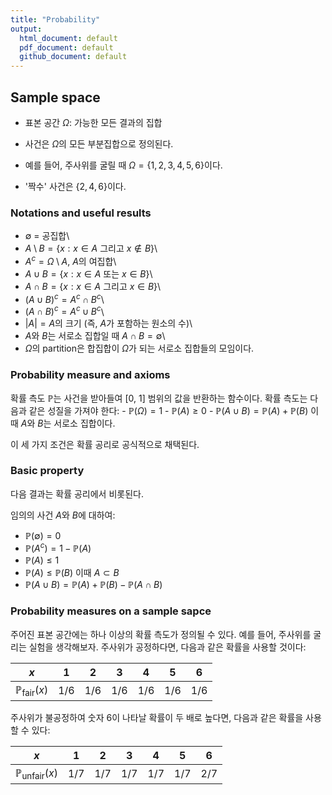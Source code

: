 ```yaml
---
title: "Probability"
output: 
  html_document: default
  pdf_document: default
  github_document: default
---
```


## Sample space

-   표본 공간 $\Omega$: 가능한 모든 결과의 집합

-   사건은 $\Omega$의 모든 부분집합으로 정의된다.

-   예를 들어, 주사위를 굴릴 때 $\Omega = \{1, 2, 3, 4, 5, 6\}$이다.

-   '짝수' 사건은 $\{2, 4, 6\}$이다.

### Notations and useful results

-   $\emptyset$ = 공집합\
-   $A \setminus B = \{x : x \in A \text{ 그리고 } x \notin B\}$\
-   $A^c = \Omega \setminus A$, $A$의 여집합\
-   $A \cup B = \{x : x \in A \text{ 또는 } x \in B\}$\
-   $A \cap B = \{x : x \in A \text{ 그리고 } x \in B\}$\
-   $(A \cup B)^c = A^c \cap B^c$\
-   $(A \cap B)^c = A^c \cup B^c$\
-   $|A| = A$의 크기 (즉, $A$가 포함하는 원소의 수)\
-   $A$와 $B$는 서로소 집합일 때 $A \cap B = \emptyset$\
-   $\Omega$의 partition은 합집합이 $\Omega$가 되는 서로소 집합들의 모임이다.

### Probability measure and axioms

확률 측도 $\mathbb{P}$는 사건을 받아들여 [0, 1] 범위의 값을 반환하는 함수이다. 확률 측도는 다음과 같은 성질을 가져야 한다: - $\mathbb{P}(\Omega) = 1$ - $\mathbb{P}(A) \geq 0$ - $\mathbb{P}(A \cup B) = \mathbb{P}(A) + \mathbb{P}(B)$ 이때 $A$와 $B$는 서로소 집합이다.

이 세 가지 조건은 확률 공리로 공식적으로 채택된다.

### Basic property

다음 결과는 확률 공리에서 비롯된다.

임의의 사건 $A$와 $B$에 대하여:

-   $\mathbb{P}(\emptyset) = 0$
-   $\mathbb{P}(A^c) = 1 - \mathbb{P}(A)$
-   $\mathbb{P}(A) \leq 1$
-   $\mathbb{P}(A) \leq \mathbb{P}(B)$ 이때 $A \subset B$
-   $\mathbb{P}(A \cup B) = \mathbb{P}(A) + \mathbb{P}(B) - \mathbb{P}(A \cap B)$

### Probability measures on a sample sapce

주어진 표본 공간에는 하나 이상의 확률 측도가 정의될 수 있다.
예를 들어, 주사위를 굴리는 실험을 생각해보자.
주사위가 공정하다면, 다음과 같은 확률을 사용할 것이다:

| $x$ | 1 | 2 | 3 | 4 | 5 | 6 |
|------|---|---|---|---|---|---|
| $\mathbb{P}_{\mathrm{fair}}(x)$ | 1/6 | 1/6 | 1/6 | 1/6 | 1/6 | 1/6 |

주사위가 불공정하여 숫자 6이 나타날 확률이 두 배로 높다면, 다음과 같은 확률을 사용할 수 있다:

| $x$ | 1 | 2 | 3 | 4 | 5 | 6 |
|------|---|---|---|---|---|---|
| $\mathbb{P}_{\mathrm{unfair}}(x)$ | 1/7 | 1/7 | 1/7 | 1/7 | 1/7 | 2/7 |

